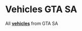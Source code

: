 # Vehicles GTA SA
 All **[vehicles](https://github.com/TheVegasPro/Vehicles-GTA-SA/wiki/Vehicles)** from GTA SA